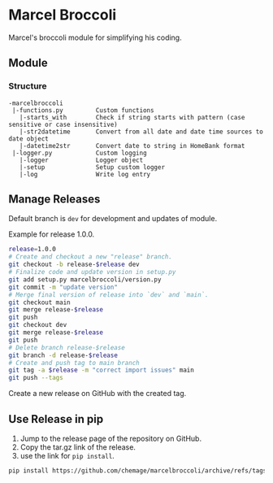 # Marcel Broccoli

Marcel's broccoli module for simplifying his coding.


## Module

### Structure

```
-marcelbroccoli
 |-functions.py         Custom functions
   |-starts_with        Check if string starts with pattern (case sensitive or case insensitive)
   |-str2datetime       Convert from all date and date time sources to date object
   |-datetime2str       Convert date to string in HomeBank format
 |-logger.py            Custom logging
   |-logger             Logger object
   |-setup              Setup custom logger
   |-log                Write log entry
```


## Manage Releases

Default branch is `dev` for development and updates of module.

Example for release 1.0.0.
```bash
release=1.0.0
# Create and checkout a new "release" branch.
git checkout -b release-$release dev
# Finalize code and update version in setup.py
git add setup.py marcelbroccoli/version.py
git commit -m "update version"
# Merge final version of release into `dev` and `main`.
git checkout main
git merge release-$release
git push
git checkout dev
git merge release-$release
git push
# Delete branch release-$release
git branch -d release-$release
# Create and push tag to main branch
git tag -a $release -m "correct import issues" main
git push --tags
```

Create a new release on GitHub with the created tag.


## Use Release in pip

1. Jump to the release page of the repository on GitHub.
1. Copy the tar.gz link of the release.
1. use the link for `pip install`.

```bash
pip install https://github.com/chemage/marcelbroccoli/archive/refs/tags/1.0.0.tar.gz
```
